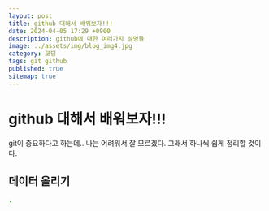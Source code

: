 ```yaml
---
layout: post
title: github 대해서 배워보자!!!
date: 2024-04-05 17:29 +0900
description: github에 대한 여러가지 설명들
image: ../assets/img/blog_img4.jpg
category: 코딩
tags: git github
published: true
sitemap: true
---
```


# github 대해서 배워보자!!!
git이 중요하다고 하는데.. 나는 어려워서 잘 모르겠다.
그래서 하나씩 쉽게 정리할 것이다.

## 데이터 올리기
````bash
.
````